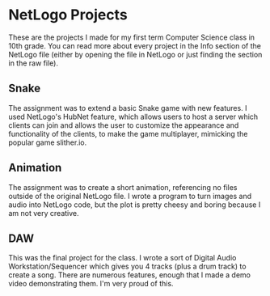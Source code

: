 # NetLogo Projects

These are the projects I made for my first term Computer Science class in 10th grade. You can read more about every project in the Info section of the NetLogo file (either by opening the file in NetLogo or just finding the section in the raw file).

## Snake

The assignment was to extend a basic Snake game with new features. I used NetLogo's HubNet feature, which allows users to host a server which clients can join and allows the user to customize the appearance and functionality of the clients, to make the game multiplayer, mimicking the popular game slither.io.

## Animation

The assignment was to create a short animation, referencing no files outside of the original NetLogo file. I wrote a program to turn images and audio into NetLogo code, but the plot is pretty cheesy and boring because I am not very creative.

## DAW

This was the final project for the class. I wrote a sort of Digital Audio Workstation/Sequencer which gives you 4 tracks (plus a drum track) to create a song. There are numerous features, enough that I made a demo video demonstrating them. I'm very proud of this.
